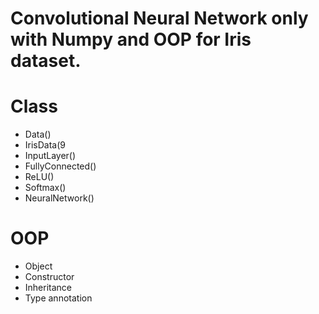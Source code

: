 # Convolutional Neural Network only with Numpy and OOP for Iris dataset.

# Class
- Data()
- IrisData(9
- InputLayer()
- FullyConnected()
- ReLU()
- Softmax()
- NeuralNetwork()

# OOP
- Object
- Constructor
- Inheritance
- Type annotation
